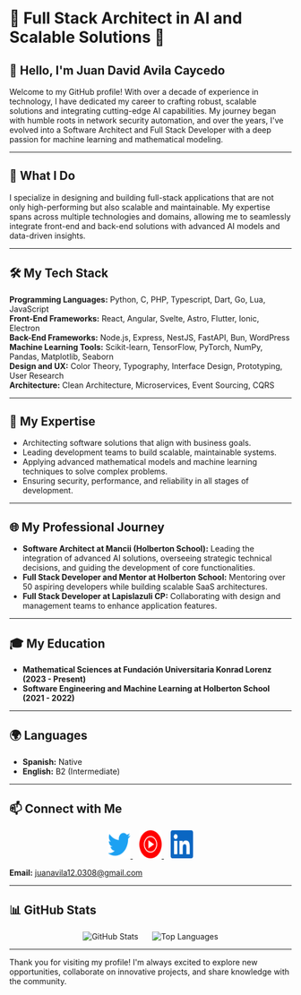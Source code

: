 # 🌟 Full Stack Architect in AI and Scalable Solutions 🌟

## 👋 Hello, I'm Juan David Avila Caycedo

Welcome to my GitHub profile! With over a decade of experience in technology, I have dedicated my career to crafting robust, scalable solutions and integrating cutting-edge AI capabilities. My journey began with humble roots in network security automation, and over the years, I've evolved into a Software Architect and Full Stack Developer with a deep passion for machine learning and mathematical modeling.

---

## 🚀 What I Do

I specialize in designing and building full-stack applications that are not only high-performing but also scalable and maintainable. My expertise spans across multiple technologies and domains, allowing me to seamlessly integrate front-end and back-end solutions with advanced AI models and data-driven insights.

---

## 🛠️ My Tech Stack

**Programming Languages:** Python, C, PHP, Typescript, Dart, Go, Lua, JavaScript  
**Front-End Frameworks:** React, Angular, Svelte, Astro, Flutter, Ionic, Electron  
**Back-End Frameworks:** Node.js, Express, NestJS, FastAPI, Bun, WordPress  
**Machine Learning Tools:** Scikit-learn, TensorFlow, PyTorch, NumPy, Pandas, Matplotlib, Seaborn  
**Design and UX:** Color Theory, Typography, Interface Design, Prototyping, User Research  
**Architecture:** Clean Architecture, Microservices, Event Sourcing, CQRS

---

## 🧠 My Expertise

- Architecting software solutions that align with business goals.
- Leading development teams to build scalable, maintainable systems.
- Applying advanced mathematical models and machine learning techniques to solve complex problems.
- Ensuring security, performance, and reliability in all stages of development.

---

## 🌐 My Professional Journey

- **Software Architect at Mancii (Holberton School):** Leading the integration of advanced AI solutions, overseeing strategic technical decisions, and guiding the development of core functionalities.
- **Full Stack Developer and Mentor at Holberton School:** Mentoring over 50 aspiring developers while building scalable SaaS architectures.
- **Full Stack Developer at Lapislazuli CP:** Collaborating with design and management teams to enhance application features.

---

## 🎓 My Education

- **Mathematical Sciences at Fundación Universitaria Konrad Lorenz (2023 - Present)**
- **Software Engineering and Machine Learning at Holberton School (2021 - 2022)**

---

## 🌍 Languages

- **Spanish:** Native
- **English:** B2 (Intermediate)

---

## 📫 Connect with Me

<p align='center'>
<a href="https://twitter.com/juanDAC_Dev" >
<img src="https://raw.githubusercontent.com/JuanDAC/JuanDAC/main/icons/twitter.svg" alt="Twitter" width="40" height="50">
</a>
&nbsp;&nbsp;
<a href="https://music.youtube.com/channel/UCBq_b-xeNlDm6QTAuX3rAnQ" >
<img src="https://raw.githubusercontent.com/JuanDAC/JuanDAC/main/icons/youtubemusic.svg" alt="YouTube Music" width="40" height="50">
</a>
&nbsp;&nbsp;
<a href="https://www.linkedin.com/in/juandac/" >
<img src="https://raw.githubusercontent.com/JuanDAC/JuanDAC/main/icons/linkedin.svg" alt="LinkedIn" width="40" height="50">
</a>
</p>

**Email:** [juanavila12.0308@gmail.com](mailto:juanavila12.0308@gmail.com)

---

## 📊 GitHub Stats

<div align="center" style="display: flex; flex-wrap: wrap; justify-content: center; gap: 25px;">
<img src="https://github-readme-stats.vercel.app/api?username=JuanDAC&theme=vue&show_icons=true" alt="GitHub Stats" />
<img src="https://github-readme-stats.vercel.app/api/top-langs/?username=JuanDAC&layout=compact&theme=vue&langs_count=6" alt="Top Languages"/>
</div>

---

Thank you for visiting my profile! I'm always excited to explore new opportunities, collaborate on innovative projects, and share knowledge with the community.
